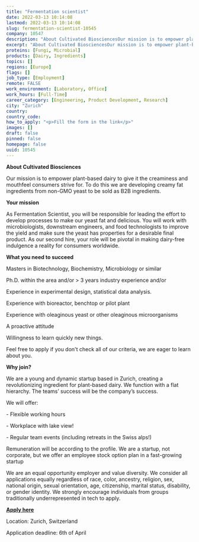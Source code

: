 ```yaml
---
title: "Fermentation scientist"
date: 2022-03-13 10:14:08
lastmod: 2022-03-13 10:14:08
slug: fermentation-scientist-10545
company: 10547
description: "About Cultivated BiosciencesOur mission is to empower plant-based dairy to give it the creaminess and mouthfeel consumers strive for. To do this we are developing creamy fat ingredients from non-GMO yeast to be sold as B2B ingredients.Your mission"
excerpt: "About Cultivated BiosciencesOur mission is to empower plant-based dairy to give it the creaminess and mouthfeel consumers strive for. To do this we are developing creamy fat ingredients from non-GMO yeast to be sold as B2B ingredients.Your mission"
proteins: [Fungi, Microbial]
products: [Dairy, Ingredients]
topics: []
regions: [Europe]
flags: []
job_type: [Employment]
remote: FALSE
work_environment: [Laboratory, Office]
work_hours: [Full-Time]
career_category: [Engineering, Product Development, Research]
city: "Zurich"
country: 
country_code: 
how_to_apply: "<p>Fill the form in the link</p>"
images: []
draft: false
pinned: false
homepage: false
uuid: 10545
---
```

<p><strong>About Cultivated Biosciences</strong></p>
<p>Our mission is to empower plant-based dairy to give it the creaminess and mouthfeel consumers strive for. To do this we are developing creamy fat ingredients from non-GMO yeast to be sold as B2B ingredients.</p>
<p><strong>Your mission</strong></p>
<p>As Fermentation Scientist, you will be responsible for leading the effort to develop processes to make our yeast fat and delicious. You will work with microbiologists, downstream engineers, and food technologists to improve the yield and make sure the yeast has properties for a desirable final product. As our second hire, your role will be pivotal in making dairy-free indulgence a reality for consumers worldwide.</p>
<p><strong>What you need to succeed</strong></p>
<p>Masters in Biotechnology, Biochemistry, Microbiology or similar</p>
<p>Ph.D. within the area and/or &gt; 3 years industry experience and/or </p>
<p>Experience in experimental design, statistical data analysis.</p>
<p>Experience with bioreactor, benchtop or pilot plant</p>
<p>Experience with oleaginous yeast or other oleaginous microorganisms</p>
<p>A proactive attitude</p>
<p>Willingness to learn quickly new things. </p>
<p>Feel free to apply if you don't check all of our criteria, we are eager to learn about you.</p>
<p><strong>Why join?</strong></p>
<p>We are a young and dynamic startup based in Zurich, creating a revolutionizing ingredient for plant-based dairy. We function with a flat hierarchy. The teams’ success will be the company’s success. </p>
<p>We will offer:</p>
<p>- Flexible working hours</p>
<p>- Workplace with lake view!</p>
<p>- Regular team events (including retreats in the Swiss alps!)</p>
<p>Remuneration will be according to the profile. We are a startup, not corporate, but we offer an employee stock option plan in a fast-growing startup</p>
<p>We are an equal opportunity employer and value diversity. We consider all applications equally regardless of race, color, ancestry, religion, sex, national origin, sexual orientation, age, citizenship, marital status, disability, or gender identity. We strongly encourage individuals from groups traditionally underrepresented in tech to apply.</p>
<p><a href="https://forms.gle/sPyaqy3aMRJE83Kh7"><strong><u>Apply here</u></strong></a></p>
<p>Location: Zurich, Switzerland</p>
<p>Application deadline: 6th of April</p>
